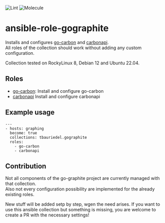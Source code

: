 ![Lint](https://github.com/tbauriedel/ansible-collection-gographite/actions/workflows/linting.yml/badge.svg)
![Molecule](https://github.com/tbauriedel/ansible-collection-gographite/actions/workflows/molecule.yml/badge.svg)

# ansible-role-gographite

Installs and configures [go-carbon](https://github.com/go-graphite/go-carbon) and [carbonapi](https://github.com/go-graphite/carbonapi).  
All roles of the collection should work without adding any custom configuration.  

Collection tested on RockyLinux 8, Debian 12 and Ubuntu 22.04.  

## Roles

* [go-carbon](roles/go-carbon/README.md): Install and configure go-carbon
* [carbonapi](roles/carbonapi/README.md) Install and configure carbonapi

  
## Example usage
```
---
- hosts: graphing
  become: true
  collections: tbauriedel.gographite
  roles:
    - go-carbon
    - carbonapi
```

## Contribution
Not all components of the go-graphite project are currently managed with that collection.  
Also not every configuration possibility are implemented for the already existing roles.

New stuff will be added setp by step, wgen the need arises.
If you want to use this ansible collection but something is missing, you are welcome to create a PR with the necessary settings!
